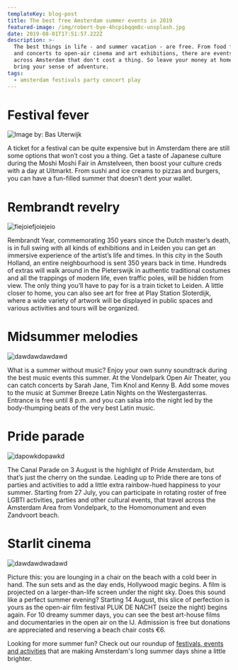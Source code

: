 ```yaml
---
templateKey: blog-post
title: The best free Amsterdam summer events in 2019
featured-image: /img/robert-bye-4hcpibqqm8c-unsplash.jpg
date: 2019-08-01T17:51:57.222Z
description: >-
  The best things in life - and summer vacation - are free. From food festivals
  and concerts to open-air cinema and art exhibitions, there are events all
  across Amsterdam that don't cost a thing. So leave your money at home and just
  bring your sense of adventure. 
tags:
  - amsterdam festivals party concert play
---
```



# Festival fever

![Image by: Bas Uterwijk](/img/1.jpg "Festival fever")

A ticket for a festival can be quite expensive but in Amsterdam there are still some options that won’t cost you a thing. Get a taste of Japanese culture during the Moshi Moshi Fair in Amstelveen, then boost your culture creds with a day at Uitmarkt. From sushi and ice creams to pizzas and burgers, you can have a fun-filled summer that doesn’t dent your wallet.

# Rembrandt revelry 

![fiejoiefjoiejeio](/img/2.jpg "Rembrandt revelry")

Rembrandt Year, commemorating 350 years since the Dutch master’s death, is in full swing with all kinds of exhibitions and in Leiden you can get an immersive experience of the artist’s life and times. In this city in the South Holland, an entire neighbourhood is sent 350 years back in time. Hundreds of extras will walk around in the Pieterswijk in authentic traditional costumes and all the trappings of modern life, even traffic poles, will be hidden from view. The only thing you’ll have to pay for is a train ticket to Leiden. A little closer to home, you can also see art for free at Play Station Sloterdijk, where a wide variety of artwork will be displayed in public spaces and various activities and tours will be organized.

# Midsummer melodies

![dawdawdawdawd](/img/3.jpg "Midsummer melodies")

What is a summer without music? Enjoy your own sunny soundtrack during the best music events this summer. At the Vondelpark Open Air Theater, you can catch concerts by Sarah Jane, Tim Knol and Kenny B. Add some moves to the music at Summer Breeze Latin Nights on the Westergasterras. Entrance is free until 8 p.m. and you can salsa into the night led by the body-thumping beats of the very best Latin music.

# Pride parade

![dapowkdopawkd](/img/4.jpg "Pride parade")

The Canal Parade on 3 August is the highlight of Pride Amsterdam, but that’s just the cherry on the sundae. Leading up to Pride there are tons of parties and activities to add a little extra rainbow-hued happiness to your summer. Starting from 27 July, you can participate in rotating roster of free LGBTI activities, parties and other cultural events, that travel across the Amsterdam Area from Vondelpark, to the Homomonument and even Zandvoort beach.

# Starlit cinema

![dawdawdwadawd](/img/5.jpg "Starlit cinema")

Picture this: you are lounging in a chair on the beach with a cold beer in hand. The sun sets and as the day ends, Hollywood magic begins. A film is projected on a larger-than-life screen under the night sky. Does this sound like a perfect summer evening? Starting 14 August, this slice of perfection is yours as the open-air film festival PLUK DE NACHT (seize the night) begins again. For 10 dreamy summer days, you can see the best art-house films and documentaries in the open air on the IJ. Admission is free but donations are appreciated and reserving a beach chair costs €6.

Looking for more summer fun? Check out our roundup of [festivals, events and activities](https://www.iamsterdam.com/en/see-and-do/things-to-do/by-season/summer-in-the-city) that are making Amsterdam's long summer days shine a little brighter.
